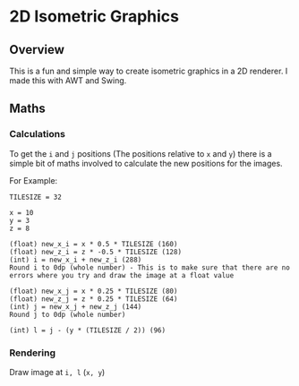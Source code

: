 # 2D Isometric Graphics

## Overview

This is a fun and simple way to create isometric graphics in a 2D renderer. I made this with AWT and Swing.

## Maths

### Calculations

To get the `i` and `j` positions (The positions relative to `x` and `y`) there is a simple bit of maths involved to calculate the new positions for the images.

For Example:
```
TILESIZE = 32

x = 10
y = 3
z = 8

(float) new_x_i = x * 0.5 * TILESIZE (160)
(float) new_z_i = z * -0.5 * TILESIZE (128)
(int) i = new_x_i + new_z_i (288)
Round i to 0dp (whole number) - This is to make sure that there are no errors where you try and draw the image at a float value

(float) new_x_j = x * 0.25 * TILESIZE (80)
(float) new_z_j = z * 0.25 * TILESIZE (64)
(int) j = new_x_j + new_z_j (144)
Round j to 0dp (whole number)

(int) l = j - (y * (TILESIZE / 2)) (96)
```

### Rendering

Draw image at `i, l` (`x, y`)
